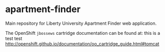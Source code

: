 # apartment-finder
Main repository for Liberty University Apartment Finder web application.

The OpenShift `jbossews` cartridge documentation can be found at:
this is a test
test
http://openshift.github.io/documentation/oo_cartridge_guide.html#tomcat
